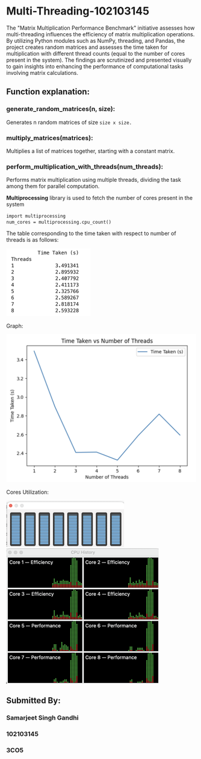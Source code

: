 # Multi-Threading-102103145

The "Matrix Multiplication Performance Benchmark" initiative assesses how multi-threading influences the efficiency of matrix multiplication operations. By utilizing Python modules such as NumPy, threading, and Pandas, the project creates random matrices and assesses the time taken for multiplication with different thread counts (equal to the number of cores present in the system). The findings are scrutinized and presented visually to gain insights into enhancing the performance of computational tasks involving matrix calculations.

## Function explanation:

### generate_random_matrices(n, size):

Generates n random matrices of size `size x size.`
### multiply_matrices(matrices):

Multiplies a list of matrices together, starting with a constant matrix.
### perform_multiplication_with_threads(num_threads):

Performs matrix multiplication using multiple threads, dividing the task among them for parallel computation.

**Multiprocessing** library is used to fetch the number of cores present in the system
```
import multiprocessing
num_cores = multiprocessing.cpu_count()
```
The table corresponding to the time taken with respect to number of threads is as follows:

<img width="224" alt="Thread Time" src="https://github.com/gandhi25samar/Multi-Threading-102103145/blob/main/Thread%20Time.png">

Graph:

<img width="586" alt="Graph Thread vs Time Taken" src="https://github.com/gandhi25samar/Multi-Threading-102103145/blob/main/Graph%20Thread%20vs%20Time%20Taken.png">

Cores Utilization:

<img width="313" alt="Cores" src="https://github.com/gandhi25samar/Multi-Threading-102103145/blob/main/Cores.png">
<img width="405" alt="Cores Graph" src="https://github.com/gandhi25samar/Multi-Threading-102103145/blob/main/Cores%20Graph.png">

## Submitted By:
### Samarjeet Singh Gandhi
### 102103145
### 3CO5
